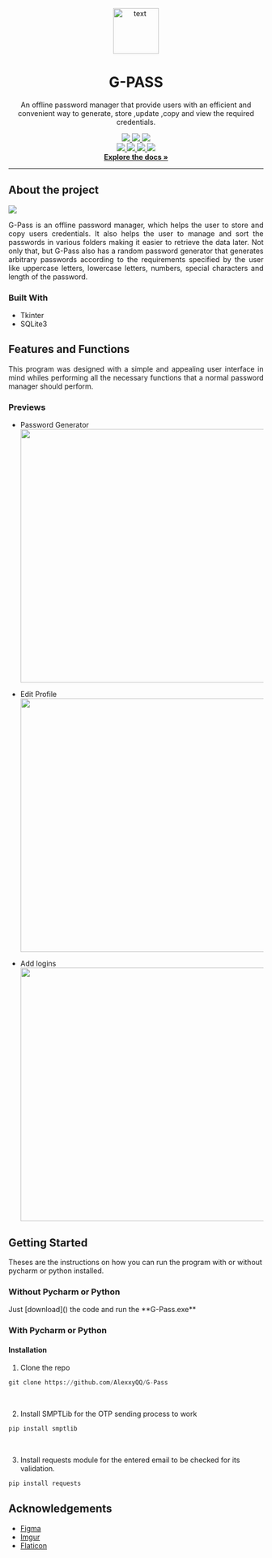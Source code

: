 <p align="center">
<a href="https://github.com/AlexxyQQ/G-Pass">
<img  src = "https://i.imgur.com/VX9qswa.png" width="90" alt="text" >
</a>
</p>

<h1 align="center">G-PASS </h1>
<p align="center">
An offline password manager that provide users with an efficient and convenient way to 
generate, store ,update ,copy and view the required credentials.
</p>

<p align="center">
<a href="https://github.com/AlexxyQQ/G-Pass"> 
<img src="https://img.shields.io/github/issues/AlexxyQQ/G-Pass?style=plastic"/> 
</a>

<a href="https://github.com/AlexxyQQ/G-Pass/stargazers"> 
<img src="https://img.shields.io/github/stars/AlexxyQQ/G-Pass?style=plastic"/> 
</a>

<a href="https://github.com/AlexxyQQ/G-Pass"> 
<img src="https://img.shields.io/github/contributors/AlexxyQQ/G-Pass?style=plastic"/>
</a>

<br>
<a href="https://github.com/AlexxyQQ"> <img src="https://img.shields.io/badge/-AlexxyQQ-yellow" /> </a>
<a href="https://github.com/astikagrg"> <img src="https://img.shields.io/badge/-%20astikagrg-blue" /> </a>
<a href="https://github.com/Manjil00"> <img src="https://img.shields.io/badge/-%20Manjil00-red" /> </a>
<a href="https://github.com/Dipson7"> <img src="https://img.shields.io/badge/-%20Dipson7-orange"  /> </a>
<br>
<a href="https://download847.mediafire.com/d8izu5k3tzig/0sngev6jfjvu530/G-Passs.docx"><strong>Explore the docs »</strong></a>
</p>

<hr>

<h2>About the project</h2>
<a href="https://github.com/AlexxyQQ"> <img src="https://i.imgur.com/Fc1wYpU.png" /> </a>

<p align="Justify">
G-Pass is an offline password manager, which helps the user to store and copy users credentials. 
It also helps the user to manage and sort the passwords in various folders making it easier to retrieve the data later. 
Not only that, but G-Pass also has a random password generator that generates arbitrary passwords according to 
the requirements specified by the user like uppercase letters, lowercase letters, numbers, special characters and 
length of the password.
</p>

<h3>Built With</h3>

- Tkinter
- SQLite3

<h2>Features and Functions</h2>
<p align="Justify">
This program was designed with a simple and appealing user interface in mind whiles performing all 
the necessary functions that a normal password manager should perform.

</p>

<h3>Previews</h3>

- Password Generator<br>
<a href="https://github.com/AlexxyQQ"> <img src="https://i.imgur.com/dR934ce.gif" width="500" /> </a>

- Edit Profile<br>
<a href="https://github.com/AlexxyQQ"> <img src="https://i.imgur.com/WUhxyQh.gif" width="500" /> </a>

- Add logins<br>
<a href="https://github.com/AlexxyQQ"> <img src="https://i.imgur.com/Y19Zr29.gif" width="500" /> </a>



<h2>Getting Started</h2>

Theses are the instructions on how you can run the program with or without pycharm or python installed.
<h3>Without Pycharm or Python</h3>
Just [download]() the code and run the **G-Pass.exe**

<h3>With Pycharm or Python</h3>

<h4>Installation</h4>

1. Clone the repo<br>
``` python
git clone https://github.com/AlexxyQQ/G-Pass
```
   <br>
   

2. Install SMPTLib for the OTP sending process to work<br>
``` python
pip install smptlib
```
   <br>
   
3. Install requests module for the entered email to be checked for its validation.<br>
``` python
pip install requests
```
<h2>Acknowledgements</h2>

- [Figma](https://www.figma.com)
- [Imgur](https://imgur.com)
- [Flaticon](https://www.flaticon.com)
